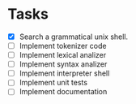 # Tasks
- [x] Search a grammatical unix shell.
- [ ] Implement tokenizer code
- [ ] Implement lexical analizer 
- [ ] Implement syntax analizer
- [ ] Implement interpreter shell
- [ ] Implement unit tests
- [ ] Implement documentation
